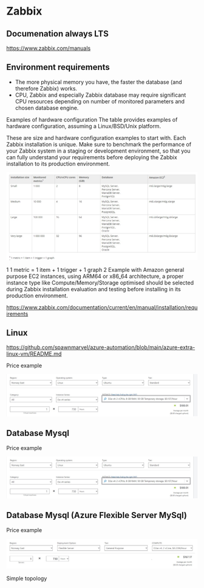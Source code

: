 # Zabbix

## Documenation always LTS

https://www.zabbix.com/manuals

## Environment requirements

* The more physical memory you have, the faster the database (and therefore Zabbix) works.
* CPU, Zabbix and especially Zabbix database may require significant CPU resources depending on number of monitored parameters and chosen database engine.

Examples of hardware configuration
The table provides examples of hardware configuration, assuming a Linux/BSD/Unix platform.

These are size and hardware configuration examples to start with. Each Zabbix installation is unique. Make sure to benchmark the performance of your Zabbix system in a staging or development environment, so that you can fully understand your requirements before deploying the Zabbix installation to its production environment.

![Requirements matrix ](https://github.com/spawnmarvel/quickguides/blob/main/zabbix/images/requirements.jpg)

1 1 metric = 1 item + 1 trigger + 1 graph
2 Example with Amazon general purpose EC2 instances, using ARM64 or x86_64 architecture, a proper instance type like Compute/Memory/Storage optimised should be selected during Zabbix installation evaluation and testing before installing in its production environment.

https://www.zabbix.com/documentation/current/en/manual/installation/requirements

## Linux

https://github.com/spawnmarvel/azure-automation/blob/main/azure-extra-linux-vm/README.md

Price example


![Linux](https://github.com/spawnmarvel/quickguides/blob/main/zabbix/images/linux.jpg)

## Database Mysql

Price example

![Linux](https://github.com/spawnmarvel/quickguides/blob/main/zabbix/images/linux.jpg)

## Database Mysql (Azure Flexible Server MySql)

Price example

![Paas](https://github.com/spawnmarvel/quickguides/blob/main/zabbix/images/paas.jpg)

Simple topology

